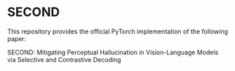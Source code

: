 # SECOND
This repository provides the official PyTorch implementation of the following paper:

SECOND: Mitigating Perceptual Hallucination in Vision-Language Models via Selective and Contrastive Decoding
